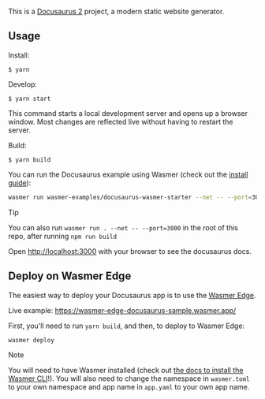 This is a [Docusaurus 2](https://docusaurus.io/) project, a modern static website generator.

## Usage

Install:

```
$ yarn
```

Develop:

```
$ yarn start
```

This command starts a local development server and opens up a browser window. Most changes are reflected live without having to restart the server.

Build:

```
$ yarn build
```

You can run the Docusaurus example using Wasmer (check out the [install guide](https://docs.wasmer.io/install)):

```bash
wasmer run wasmer-examples/docusaurus-wasmer-starter --net -- --port=3000
```

> [!TIP]
> You can also run `wasmer run . --net -- --port=3000` in the root of this repo, after running `npm run build`

Open [http://localhost:3000](http://localhost:3000) with your browser to see the docusaurus docs.


## Deploy on Wasmer Edge

The easiest way to deploy your Docusaurus app is to use the [Wasmer Edge](https://wasmer.io/products/edge).

Live example: https://wasmer-edge-docusaurus-sample.wasmer.app/

First, you'll need to run `yarn build`, and then, to deploy to Wasmer Edge:

```bash
wasmer deploy
```

> [!NOTE]
> You will need to have Wasmer installed (check out [the docs to install the Wasmer CLI](https://docs.wasmer.io/install)!). 
> You will also need to change the namespace in `wasmer.toml` to your own namespace and app name in `app.yaml` to your own app name.
